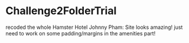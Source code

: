 # Challenge2FolderTrial
recoded the whole Hamster Hotel
Johnny Pham: Site looks amazing! just need to work on some padding/margins in the amenities part!
